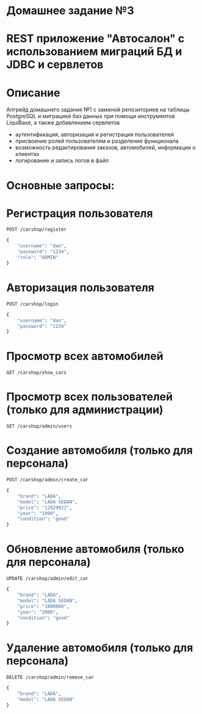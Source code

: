 # Домашнее задание №3
# REST приложение "Автосалон" с использованием миграций БД и JDBC и сервлетов
# Описание
Апгрейд домашнего задания №1 с заменой репозиториев на таблицы PostgreSQL и миграцией баз данных при
помощи инструментов LiquiBase, а также добавлением сервлетов 

- аутентификация, авторизация и регистрация пользователей
- присвоение ролей пользователям и разделение функционала
- возможность редактирования заказов, автомобилей, информации о клиентах
- логирование и запись логов в файл

# Основные запросы:

# Регистрация пользователя
`POST /carshop/register`

```sh
{
    "username": "dan",
    "password": "1234",
    "role": "ADMIN"
}
```

# Авторизация пользователя
`POST /carshop/login`
```sh
{
    "username": "dan",
    "password": "1234"
}
```

# Просмотр всех автомобилей
`GET /carshop/show_cars`

# Просмотр всех пользователей (только для администрации)
`GET /carshop/admin/users`

# Создание автомобиля (только для персонала)
`POST /carshop/admin/create_car`
```sh
{
    "brand": "LADA",
    "model": "LADA SEDAN",
    "price": "12929922",
    "year": "1990",
    "condition": "good"
}
```

# Обновление автомобиля (только для персонала)
`UPDATE /carshop/admin/edit_car`
```sh
{
    "brand": "LADA",
    "model": "LADA SEDAN",
    "price": "1000000",
    "year": "2000",
    "condition": "good"
}
```

# Удаление автомобиля (только для персонала)
`DELETE /carshop/admin/remove_car`
```sh
{
    "brand": "LADA",
    "model": "LADA SEDAN"
}
```

